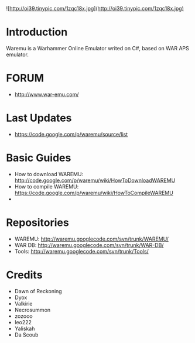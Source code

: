 ![http://oi39.tinypic.com/1zqc18x.jpg](http://oi39.tinypic.com/1zqc18x.jpg)

# Introduction #

Waremu is a Warhammer Online Emulator writed on C#, based on WAR APS emulator.

# FORUM #

  * http://www.war-emu.com/

# Last Updates #

  * https://code.google.com/p/waremu/source/list

# Basic Guides #

  * How to download WAREMU: http://code.google.com/p/waremu/wiki/HowToDownloadWAREMU
  * How to compile WAREMU: https://code.google.com/p/waremu/wiki/HowToCompileWAREMU
  * 

# Repositories #

  * WAREMU: http://waremu.googlecode.com/svn/trunk/WAREMU/
  * WAR DB: http://waremu.googlecode.com/svn/trunk/WAR-DB/
  * Tools: http://waremu.googlecode.com/svn/trunk/Tools/

# Credits #

  * Dawn of Reckoning
  * Dyox
  * Valkirie
  * Necrosummon
  * zozooo
  * leo222
  * Yaliskah
  * Da Scoub